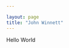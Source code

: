 ```yaml
---

layout: page
title: "John Winnett"
---
```


<head>
    <title>Welcome to John</title>
</head>

<body> 
    <p> Hello World </p>
</body>